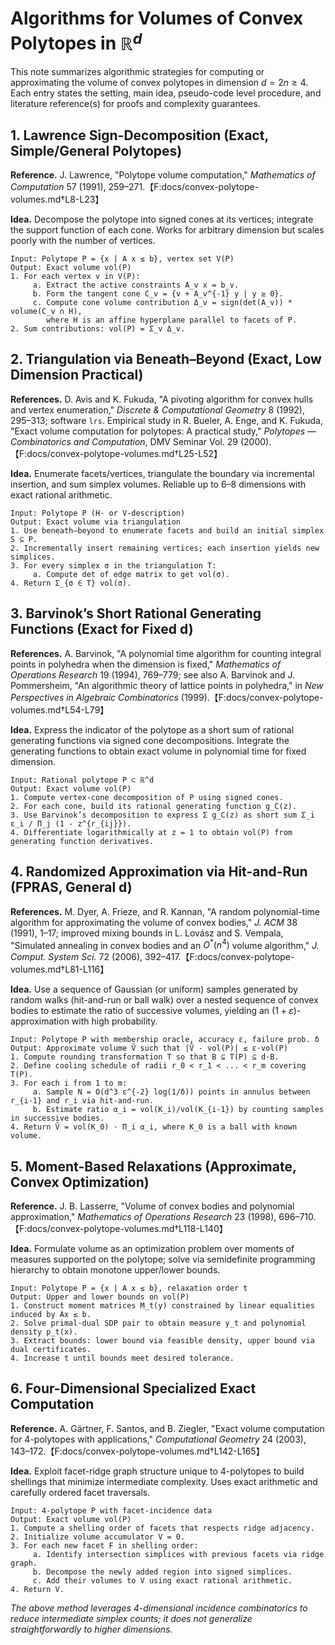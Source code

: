# Algorithms for Volumes of Convex Polytopes in $\mathbb{R}^d$

This note summarizes algorithmic strategies for computing or approximating the volume of convex polytopes in dimension $d=2n\ge 4$. Each entry states the setting, main idea, pseudo-code level procedure, and literature reference(s) for proofs and complexity guarantees.

## 1. Lawrence Sign-Decomposition (Exact, Simple/General Polytopes)

**Reference.** J. Lawrence, "Polytope volume computation," *Mathematics of Computation* 57 (1991), 259–271.【F:docs/convex-polytope-volumes.md†L8-L23】

**Idea.** Decompose the polytope into signed cones at its vertices; integrate the support function of each cone. Works for arbitrary dimension but scales poorly with the number of vertices.

```text
Input: Polytope P = {x | A x ≤ b}, vertex set V(P)
Output: Exact volume vol(P)
1. For each vertex v in V(P):
     a. Extract the active constraints A_v x = b_v.
     b. Form the tangent cone C_v = {v + A_v^{-1} y | y ≥ 0}.
     c. Compute cone volume contribution Δ_v = sign(det(A_v)) * volume(C_v ∩ H),
        where H is an affine hyperplane parallel to facets of P.
2. Sum contributions: vol(P) = Σ_v Δ_v.
```

## 2. Triangulation via Beneath–Beyond (Exact, Low Dimension Practical)

**References.** D. Avis and K. Fukuda, "A pivoting algorithm for convex hulls and vertex enumeration," *Discrete & Computational Geometry* 8 (1992), 295–313; software `lrs`. Empirical study in R. Bueler, A. Enge, and K. Fukuda, "Exact volume computation for polytopes: A practical study," *Polytopes — Combinatorics and Computation*, DMV Seminar Vol. 29 (2000).【F:docs/convex-polytope-volumes.md†L25-L52】

**Idea.** Enumerate facets/vertices, triangulate the boundary via incremental insertion, and sum simplex volumes. Reliable up to 6–8 dimensions with exact rational arithmetic.

```text
Input: Polytope P (H- or V-description)
Output: Exact volume via triangulation
1. Use beneath–beyond to enumerate facets and build an initial simplex S ⊆ P.
2. Incrementally insert remaining vertices; each insertion yields new simplices.
3. For every simplex σ in the triangulation T:
     a. Compute det of edge matrix to get vol(σ).
4. Return Σ_{σ ∈ T} vol(σ).
```

## 3. Barvinok’s Short Rational Generating Functions (Exact for Fixed d)

**References.** A. Barvinok, "A polynomial time algorithm for counting integral points in polyhedra when the dimension is fixed," *Mathematics of Operations Research* 19 (1994), 769–779; see also A. Barvinok and J. Pommersheim, "An algorithmic theory of lattice points in polyhedra," in *New Perspectives in Algebraic Combinatorics* (1999).【F:docs/convex-polytope-volumes.md†L54-L79】

**Idea.** Express the indicator of the polytope as a short sum of rational generating functions via signed cone decompositions. Integrate the generating functions to obtain exact volume in polynomial time for fixed dimension.

```text
Input: Rational polytope P ⊂ ℝ^d
Output: Exact volume vol(P)
1. Compute vertex-cone decomposition of P using signed cones.
2. For each cone, build its rational generating function g_C(z).
3. Use Barvinok’s decomposition to express Σ g_C(z) as short sum Σ_i ε_i / Π_j (1 - z^{r_{ij}}).
4. Differentiate logarithmically at z = 1 to obtain vol(P) from generating function derivatives.
```

## 4. Randomized Approximation via Hit-and-Run (FPRAS, General d)

**References.** M. Dyer, A. Frieze, and R. Kannan, "A random polynomial-time algorithm for approximating the volume of convex bodies," *J. ACM* 38 (1991), 1–17; improved mixing bounds in L. Lovász and S. Vempala, "Simulated annealing in convex bodies and an $O^*(n^4)$ volume algorithm," *J. Comput. System Sci.* 72 (2006), 392–417.【F:docs/convex-polytope-volumes.md†L81-L116】

**Idea.** Use a sequence of Gaussian (or uniform) samples generated by random walks (hit-and-run or ball walk) over a nested sequence of convex bodies to estimate the ratio of successive volumes, yielding an $(1+\varepsilon)$-approximation with high probability.

```text
Input: Polytope P with membership oracle, accuracy ε, failure prob. δ
Output: Approximate volume Ṽ such that |Ṽ - vol(P)| ≤ ε·vol(P)
1. Compute rounding transformation T so that B ⊆ T(P) ⊆ d·B.
2. Define cooling schedule of radii r_0 < r_1 < ... < r_m covering T(P).
3. For each i from 1 to m:
     a. Sample N = O(d^3 ε^{-2} log(1/δ)) points in annulus between r_{i-1} and r_i via hit-and-run.
     b. Estimate ratio α_i = vol(K_i)/vol(K_{i-1}) by counting samples in successive bodies.
4. Return Ṽ = vol(K_0) · Π_i α_i, where K_0 is a ball with known volume.
```

## 5. Moment-Based Relaxations (Approximate, Convex Optimization)

**Reference.** J. B. Lasserre, "Volume of convex bodies and polynomial approximation," *Mathematics of Operations Research* 23 (1998), 696–710.【F:docs/convex-polytope-volumes.md†L118-L140】

**Idea.** Formulate volume as an optimization problem over moments of measures supported on the polytope; solve via semidefinite programming hierarchy to obtain monotone upper/lower bounds.

```text
Input: Polytope P = {x | A x ≤ b}, relaxation order t
Output: Upper and lower bounds on vol(P)
1. Construct moment matrices M_t(y) constrained by linear equalities induced by Ax ≤ b.
2. Solve primal-dual SDP pair to obtain measure y_t and polynomial density p_t(x).
3. Extract bounds: lower bound via feasible density, upper bound via dual certificates.
4. Increase t until bounds meet desired tolerance.
```

## 6. Four-Dimensional Specialized Exact Computation

**Reference.** A. Gärtner, F. Santos, and B. Ziegler, "Exact volume computation for 4-polytopes with applications," *Computational Geometry* 24 (2003), 143–172.【F:docs/convex-polytope-volumes.md†L142-L165】

**Idea.** Exploit facet-ridge graph structure unique to 4-polytopes to build shellings that minimize intermediate complexity. Uses exact arithmetic and carefully ordered facet traversals.

```text
Input: 4-polytope P with facet-incidence data
Output: Exact volume vol(P)
1. Compute a shelling order of facets that respects ridge adjacency.
2. Initialize volume accumulator V = 0.
3. For each new facet F in shelling order:
     a. Identify intersection simplices with previous facets via ridge graph.
     b. Decompose the newly added region into signed simplices.
     c. Add their volumes to V using exact rational arithmetic.
4. Return V.
```

*The above method leverages 4-dimensional incidence combinatorics to reduce intermediate simplex counts; it does not generalize straightforwardly to higher dimensions.*
